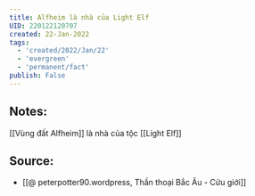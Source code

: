 ```yaml
---
title: Alfheim là nhà của Light Elf
UID: 220122120707
created: 22-Jan-2022
tags:
  - 'created/2022/Jan/22'
  - 'evergreen'
  - 'permanent/fact'
publish: False
---
```

## Notes:
[[Vùng đất Alfheim]] là nhà của tộc [[Light Elf]]

## Source:
- [[@ peterpotter90.wordpress, Thần thoại Bắc Âu - Cửu giới]]


